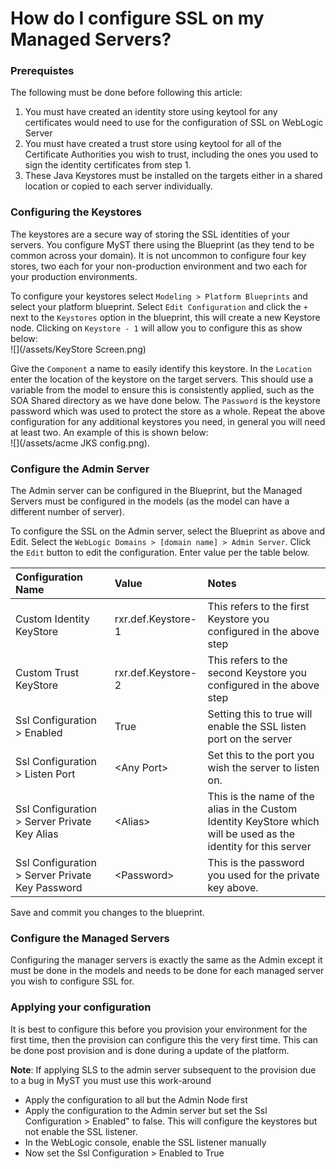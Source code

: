 # How do I configure SSL on my Managed Servers?

### Prerequistes

The following must be done before following this article:  
1. You must have created an identity store using keytool for any certificates would need to use for the configuration of SSL on WebLogic Server  
2. You must have created a trust store using keytool for all of the Certificate Authorities you wish to trust, including the ones you used to sign the identity certificates from step 1.  
3. These Java Keystores must be installed on the targets either in a shared location or copied to each server individually.

### Configuring the Keystores

The keystores are a secure way of storing the SSL identities of your servers. You configure MyST there using the Blueprint \(as they tend to be common across your domain\). It is not uncommon to configure four key stores, two each for your non-production environment and two each for your production environments.

To configure your keystores select `Modeling > Platform Blueprints` and select your platform blueprint. Select `Edit Configuration` and click the `+` next to the `Keystores` option in the blueprint, this will create a new Keystore node. Clicking on `Keystore - 1` will allow you to configure this as show below:  
![](/assets/KeyStore Screen.png)

Give the `Component` a name to easily identify this keystore. In the `Location` enter the location of the keystore on the target servers. This should use a variable from the model to ensure this is consistently applied, such as the SOA Shared directory as we have done below. The `Password` is the keystore password which was used to protect the store as a whole. Repeat the above configuration for any additional keystores you need, in general you will need at least two. An example of this is shown below:  
![](/assets/acme JKS config.png).

### Configure the Admin Server

The Admin server can be configured in the Blueprint, but the Managed Servers must be configured in the models \(as the model can have a different number of server\).

To configure the SSL on the Admin server, select the Blueprint as above and Edit. Select the `WebLogic Domains > [domain name] > Admin Server`. Click the `Edit` button to edit the configuration. Enter value per the table below.

| Configuration Name | Value | Notes |
| :--- | :--- | :--- |
| Custom Identity KeyStore | rxr.def.Keystore-1 | This refers to the first Keystore you configured in the above step |
| Custom Trust KeyStore | rxr.def.Keystore-2 | This refers to the second Keystore you configured in the above step |
| Ssl Configuration &gt; Enabled | True | Setting this to true will enable the SSL listen port on the server |
| Ssl Configuration &gt; Listen Port | &lt;Any Port&gt; | Set this to the port you wish the server to listen on. |
| Ssl Configuration &gt; Server Private Key Alias | &lt;Alias&gt; | This is the name of the alias in the Custom Identity KeyStore which will be used as the identity for this server |
| Ssl Configuration &gt; Server Private Key Password | &lt;Password&gt; | This is the password you used for the private key above. |

Save and commit you changes to the blueprint.

### Configure the Managed Servers

Configuring the manager servers is exactly the same as the Admin except it must be done in the models and needs to be done for each managed server you wish to configure SSL for.

### Applying your configuration

It is best to configure this before you provision your environment for the first time, then the provision can configure this the very first time. This can be done post provision and is done during a update of the platform.

**Note**: If applying SLS to the admin server subsequent to the provision due to a bug in MyST you must use this work-around

* Apply the configuration to all but the Admin Node first
* Apply the configuration to the Admin server but set the Ssl Configuration &gt; Enabled" to false. This will configure the keystores but not enable the SSL listener.
* In the WebLogic console, enable the SSL listener manually
* Now set the Ssl Configuration &gt; Enabled to True





